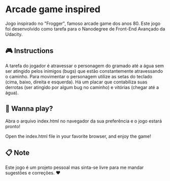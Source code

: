 # Arcade game inspired
Jogo inspirado no "Frogger", famoso arcade game dos anos 80. Este jogo foi desenvolvido como tarefa
para o Nanodegree de Front-End Avançado da Udacity.

## :video_game: Instructions
A tarefa do jogador é atravessar o personagem do gramado até a água sem ser atingido pelos inimigos (bugs)
que estão constantemente atravessando o caminho.
Para movimentar o personagem utilize as setas do teclado (cima, baixo, direita e esquerda).
Há um placar que contabiliza suas derrotas (ser atingido por algum bug no caminho) e vitórias (chegar até a água).

## :space_invader: Wanna play?
Abra o arquivo index.html no navegador da sua preferência e o jogo estará pronto!

Open the index.html file in your favorite browser, and enjoy the game!

## :clipboard: Note
Este jogo é um projeto pessoal mas sinta-se livre para me mandar sugestões e correções. :hearts:
